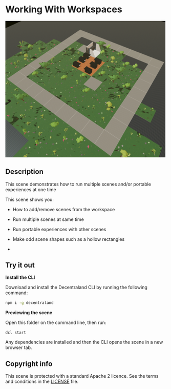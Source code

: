 # Working With Workspaces 

<img src="screenshot/screenshot.png" width="500"> 

## Description

This scene demonstrates how to run multiple scenes and/or portable experiences at one time


This scene shows you:

- How to add/remove scenes from the workspace
- Run multiple scenes at same time
- Run portable experiences with other scenes
- Make odd scene shapes such as a hollow rectangles 

- 

## Try it out

**Install the CLI**

Download and install the Decentraland CLI by running the following command:

```bash
npm i -g decentraland
```

**Previewing the scene**

Open this folder on the command line, then run:

```
dcl start
```

Any dependencies are installed and then the CLI opens the scene in a new browser tab.

## Copyright info

This scene is protected with a standard Apache 2 licence. See the terms and conditions in the [LICENSE](/LICENSE) file.